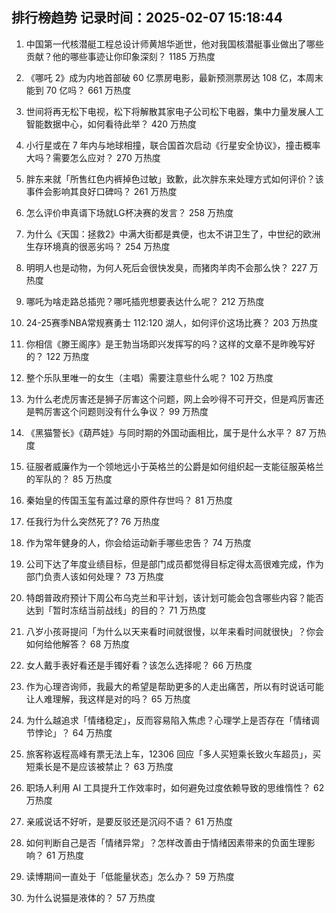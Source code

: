 
## 排行榜趋势 记录时间：2025-02-07 15:18:44
  
  1. 中国第一代核潜艇工程总设计师黄旭华逝世，他对我国核潜艇事业做出了哪些贡献？他的哪些事迹让你印象深刻？ 1185 万热度
    
  2. 《哪吒 2》成为内地首部破 60 亿票房电影，最新预测票房达 108 亿，本周末能到 70 亿吗？ 661 万热度
    
  3. 世间将再无松下电视，松下将解散其家电子公司松下电器，集中力量发展人工智能数据中心，如何看待此举？ 420 万热度
    
  4. 小行星或在 7 年内与地球相撞，联合国首次启动《行星安全协议》，撞击概率大吗？需要怎么应对？ 270 万热度
    
  5. 胖东来就「所售红色内裤掉色过敏」致歉，此次胖东来处理方式如何评价？该事件会影响其良好口碑吗？ 261 万热度
    
  6. 怎么评价申真谞下场就LG杯决赛的发言？ 258 万热度
    
  7. 为什么《天国：拯救2》中满大街都是粪便，也太不讲卫生了，中世纪的欧洲生存环境真的很恶劣吗？ 254 万热度
    
  8. 明明人也是动物，为何人死后会很快发臭，而猪肉羊肉不会那么快？ 227 万热度
    
  9. 哪吒为啥走路总插兜？哪吒插兜想要表达什么呢？ 212 万热度
    
  10. 24-25赛季NBA常规赛勇士 112:120 湖人，如何评价这场比赛？ 203 万热度
    
  11. 你相信《滕王阁序》是王勃当场即兴发挥写的吗？这样的文章不是昨晚写好的？ 122 万热度
    
  12. 整个乐队里唯一的女生（主唱）需要注意些什么呢？ 102 万热度
    
  13. 为什么老虎厉害还是狮子厉害这个问题，网上会吵得不可开交，但是鸡厉害还是鸭厉害这个问题则没有什么争议？ 99 万热度
    
  14. 《黑猫警长》《葫芦娃》与同时期的外国动画相比，属于是什么水平？ 87 万热度
    
  15. 征服者威廉作为一个领地远小于英格兰的公爵是如何组织起一支能征服英格兰的军队的？ 85 万热度
    
  16. 秦始皇的传国玉玺有盖过章的原件存世吗？ 81 万热度
    
  17. 任我行为什么突然死了? 76 万热度
    
  18. 作为常年健身的人，你会给运动新手哪些忠告？ 74 万热度
    
  19. 公司下达了年度业绩目标，但是部门成员都觉得目标定得太高很难完成，作为部门负责人该如何处理？ 73 万热度
    
  20. 特朗普政府预计下周公布乌克兰和平计划，该计划可能会包含哪些内容？能否达到「暂时冻结当前战线」的目的？ 71 万热度
    
  21. 八岁小孩哥提问「为什么以天来看时间就很慢，以年来看时间就很快」？你会如何给他解答？ 68 万热度
    
  22. 女人戴手表好看还是手镯好看？该怎么选择呢？ 66 万热度
    
  23. 作为心理咨询师，我最大的希望是帮助更多的人走出痛苦，所以有时说话可能让人难理解，我这样是对的吗？ 65 万热度
    
  24. 为什么越追求「情绪稳定」，反而容易陷入焦虑？心理学上是否存在「情绪调节悖论」？ 64 万热度
    
  25. 旅客称返程高峰有票无法上车，12306 回应「多人买短乘长致火车超员」，买短乘长是不是应该被禁止？ 63 万热度
    
  26. 职场人利用 AI 工具提升工作效率时，如何避免过度依赖导致的思维惰性？ 62 万热度
    
  27. 亲戚说话不好听，是要反驳还是沉闷不语？ 61 万热度
    
  28. 如何判断自己是否「情绪异常」？怎样改善由于情绪因素带来的负面生理影响？ 61 万热度
    
  29. 读博期间一直处于「低能量状态」怎么办？ 59 万热度
    
  30. 为什么说猫是液体的？ 57 万热度
    